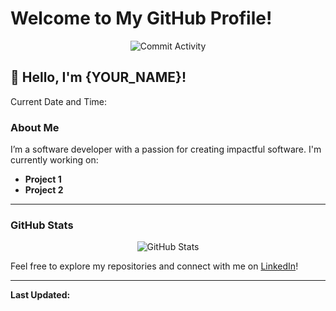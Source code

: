 # Welcome to My GitHub Profile!

<p align="center">
  <img src="https://img.shields.io/github/commit-activity/y/{YOUR_USERNAME}/{YOUR_REPOSITORY}" alt="Commit Activity">
</p>

<h2>👋 Hello, I'm {YOUR_NAME}!</h2>

<p>Current Date and Time:</p>
<p id="datetime"></p>

<script>
  // JavaScript to update the current date and time
  function updateDateTime() {
    var now = new Date();
    var options = { weekday: 'long', year: 'numeric', month: 'long', day: 'numeric', hour: '2-digit', minute: '2-digit', second: '2-digit' };
    document.getElementById('datetime').innerHTML = now.toLocaleDateString('en-US', options);
  }

  setInterval(updateDateTime, 1000);
</script>

### About Me
I’m a software developer with a passion for creating impactful software. I'm currently working on:
- **Project 1**
- **Project 2**

---

### GitHub Stats

<p align="center">
  <img src="https://github-readme-stats.vercel.app/api?username={YOUR_USERNAME}&show_icons=true&theme=radical" alt="GitHub Stats">
</p>

Feel free to explore my repositories and connect with me on [LinkedIn](https://www.linkedin.com/in/{YOUR_LINKEDIN_USERNAME}/)!

---

**Last Updated:** <span id="lastUpdated"></span>
<script>
  document.getElementById('lastUpdated').innerText = new Date().toLocaleDateString();
</script>
